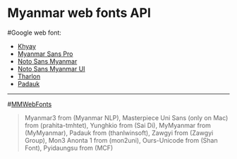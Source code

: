 # Myanmar web fonts API

#Google web font:

 * [Khyay](https://fonts.google.com/earlyaccess#Khyay)
 * [Myanmar Sans Pro](https://fonts.google.com/earlyaccess#Myanmar+Sans+Pro)
 * [Noto Sans Myanmar](https://fonts.google.com/earlyaccess#Noto+Sans+Myanmar)
 * [Noto Sans Myanmar UI](https://fonts.google.com/earlyaccess#Noto+Sans+Myanmar+UI)
 * [Tharlon](https://fonts.google.com/earlyaccess#Tharlon)
 * [Padauk](https://fonts.google.com/specimen/Padauk)

---
#[MMWebFonts](https://mmwebfonts.comquas.com/)
>Myanmar3 from (Myanmar NLP),
 Masterpiece Uni Sans (only on Mac) from (prahita-tmhtet),
Yunghkio from (Sai Di), 
MyMyanmar from (MyMyanmar), 
Padauk from (thanlwinsoft), 
Zawgyi from (Zawgyi Group), 
Mon3 Anonta 1 from (mon2uni), 
Ours-Unicode from (Shan Font), 
Pyidaungsu from (MCF)